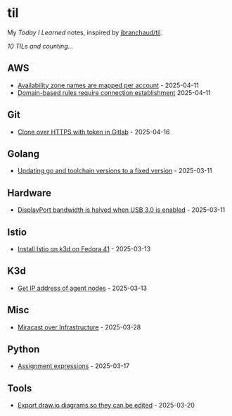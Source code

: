 # til

My _Today I Learned_ notes, inspired by [jbranchaud/til](https://github.com/jbranchaud/til).

_10 TILs and counting..._

## AWS

- [Availability zone names are mapped per account](./AWS/availability_zone_names_are_mapped_per_account.md) - 2025-04-11
- [Domain-based rules require connection establishment](./AWS/domain_based_rules_require_connection_establishment.md) 2025-04-11

## Git

- [Clone over HTTPS with token in Gitlab](./Git/clone_over_https_with_token_in_gitlab.md) - 2025-04-16

## Golang

- [Updating go and toolchain versions to a fixed version](./Golang/updating_go_and_toolchain_versions_at_once.md) - 2025-03-11

## Hardware
- [DisplayPort bandwidth is halved when USB 3.0 is enabled](./Hardware/displayport_bandwidth_halved_on_usb3.0.md) - 2025-03-11

## Istio

- [Install Istio on k3d on Fedora 41](./Istio/install_istio_on_k3d_fedora41.md) - 2025-03-13

## K3d

- [Get IP address of agent nodes](./K3d/get_ip_address_of_agent_nodes.md) - 2025-03-13

## Misc

- [Miracast over Infrastructure](./Misc/miracast_over_infrastructure.md) - 2025-03-28

## Python

- [Assignment expressions](./Python/assignment_expressions.md) - 2025-03-17

## Tools

- [Export draw.io diagrams so they can be edited](./Tools/export_drawio_diagrams_to_allow_edition.md) - 2025-03-20
